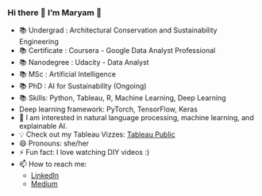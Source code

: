 ### Hi there 👋 I’m Maryam 👩

- 📚 Undergrad : Architectural Conservation and Sustainability Engineering 
- 📚 Certificate : Coursera - Google Data Analyst Professional
- 📚 Nanodegree : Udacity - Data Analyst
- 📚 MSc : Artificial Intelligence
- 📚 PhD : AI for Sustainability (Ongoing)
- 📚 Skills: Python, Tableau, R, Machine Learning, Deep Learning
- Deep learning framework: PyTorch, TensorFlow, Keras 
- 👀 I am interested in natural language processing, machine learning, and explainable AI.
- 💡 Check out my Tableau Vizzes: [Tableau Public](https://public.tableau.com/app/profile/maryam)
- 😄 Pronouns: she/her 
- ⚡ Fun fact: I love watching DIY videos :) 
- 📫 How to reach me:
  - [LinkedIn](https://www.linkedin.com/in/maryam-bala/)
  - [Medium ](https://medium.com/@maryambee)
